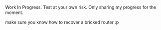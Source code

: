 Work In Progress. Test at your own risk. Only sharing my progress for the moment.

make sure you know how to recover a bricked router :p
